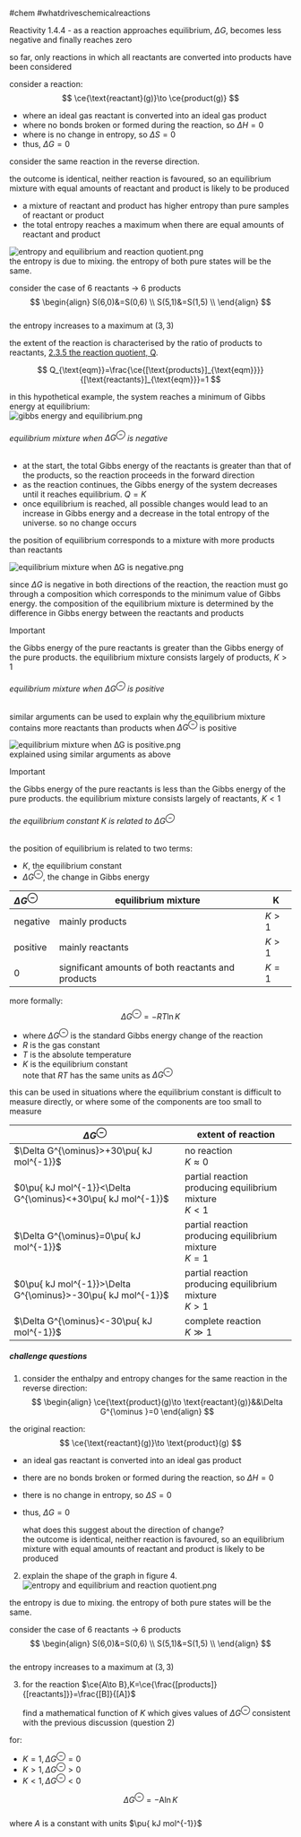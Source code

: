 #chem #whatdriveschemicalreactions  
  
Reactivity 1.4.4 - as a reaction approaches equilibrium, $\Delta G$, becomes less negative and finally reaches zero  
  
so far, only reactions in which all reactants are converted into products have been considered  
  
consider a reaction:  
$$  
\ce{\text{reactant}(g)}\to \ce{product(g)}  
$$  
- where an ideal gas reactant is converted into an ideal gas product  
- where no bonds broken or formed during the reaction, so $\Delta H=0$  
- where is no change in entropy, so $\Delta S=0$  
- thus, $\Delta G=0$  
  
consider the same reaction in the reverse direction.  
  
the outcome is identical, neither reaction is favoured, so an equilibrium mixture with equal amounts of reactant and product is likely to be produced  
  
- a mixture of reactant and product has higher entropy than pure samples of reactant or product  
- the total entropy reaches a maximum when there are equal amounts of reactant and product  
  
![entropy and equilibrium and reaction quotient.png](Media/2%20Reactivity/2.1/4%20entropy/entropy%20and%20equilibrium%20and%20reaction%20quotient.png)  
the entropy is due to mixing. the entropy of both pure states will be the same.  
  
consider the case of 6 reactants $\to$ 6 products  
$$  
\begin{align}  
S(6,0)&=S(0,6) \\  
S(5,1)&=S(1,5) \\  
\end{align}  
$$  
the entropy increases to a maximum at $(3,3)$  
  
the extent of the reaction is characterised by the ratio of products to reactants, [2.3.5 the reaction quotient, Q](/2%20Reactivity/2%20how%20much,%20how%20fast%20and%20how%20far/2.3%20the%20extent%20of%20chemical%20change/2.3.5%20the%20reaction%20quotient,%20Q.md).  
  
$$  
Q_{\text{eqm}}=\frac{\ce{[\text{products}]_{\text{eqm}}}}{[\text{reactants}]_{\text{eqm}}}=1  
$$  
  
in this hypothetical example, the system reaches a minimum of Gibbs energy at equilibrium:  
![gibbs energy and equilibrium.png](Media/2%20Reactivity/2.1/4%20entropy/gibbs%20energy%20and%20equilibrium.png)  
  
###### equilibrium mixture when $\Delta G^{\ominus}$ is negative  
- at the start, the total Gibbs energy of the reactants is greater than that of the products, so the reaction proceeds in the forward direction  
- as the reaction continues, the Gibbs energy of the system decreases until it reaches equilibrium. $Q=K$  
- once equilibrium is reached, all possible changes would lead to an increase in Gibbs energy and a decrease in the total entropy of the universe. so no change occurs  
  
the position of equilibrium corresponds to a mixture with more products than reactants  
  
![equilibrium mixture when ∆G is negative.png](Media/2%20Reactivity/2.1/4%20entropy/equilibrium%20mixture%20when%20%E2%88%86G%20is%20negative.png)  
  
since $\Delta G$ is negative in both directions of the reaction, the reaction must go through a composition which corresponds to the minimum value of Gibbs energy. the composition of the equilibrium mixture is determined by the difference in Gibbs energy between the reactants and products  
  
> [!important]   
> the Gibbs energy of the pure reactants is greater than the Gibbs energy of the pure products. the equilibrium mixture consists largely of products, $K>1$  
  
###### equilibrium mixture when $\Delta G^{\ominus}$ is positive  
  
similar arguments can be used to explain why the equilibrium mixture contains more reactants than products when $\Delta G^{\ominus}$ is positive  
  
![equilibrium mixture when ∆G is positive.png](Mediaactivity/2.1/4%20entropy/equilibrium%20mixture%20when%20%E2%88%86G%20is%20positive.png)  
explained using similar arguments as above  
> [!important]   
> the Gibbs energy of the pure reactants is less than the Gibbs energy of the pure products. the equilibrium mixture consists largely of reactants, $K<1$  
  
###### the equilibrium constant $K$ is related to $\Delta G^{\ominus}$  
the position of equilibrium is related to two terms:  
- $K$, the equilibrium constant  
- $\Delta G^{\ominus}$, the change in Gibbs energy  
  
| $\Delta G^{\ominus}$ | equilibrium mixture                                | K     |  
| :------------------- | -------------------------------------------------- | ----- |  
| negative             | mainly products                                    | $K>1$ |  
| positive             | mainly reactants                                   | $K>1$ |  
| 0                    | significant amounts of both reactants and products | $K=1$ |  
  
more formally:  
$$\Delta G^{\ominus}=-RT\ln K$$  
- where $\Delta G^{\ominus}$ is the standard Gibbs energy change of the reaction  
- $R$ is the gas constant  
- $T$ is the absolute temperature  
- $K$ is the equilibrium constant  
note that $RT$ has the same units as $\Delta G^{\ominus}$  
  
this can be used in situations where the equilibrium constant is difficult to measure directly, or where some of the components are too small to measure  
  
| $\Delta G^{\ominus}$                                         | extent of reaction                                      |  
| ------------------------------------------------------------ | ------------------------------------------------------- |  
| $\Delta G^{\ominus}>+30\pu{ kJ mol^{-1}}$                    | no reaction<br>$K\approx 0$                             |  
| $0\pu{ kJ mol^{-1}}<\Delta G^{\ominus}<+30\pu{ kJ mol^{-1}}$ | partial reaction producing equilibrium mixture<br>$K<1$ |  
| $\Delta G^{\ominus}=0\pu{ kJ mol^{-1}}$                      | partial reaction producing equilibrium mixture<br>$K=1$ |  
| $0\pu{ kJ mol^{-1}}>\Delta G^{\ominus}>-30\pu{ kJ mol^{-1}}$ | partial reaction producing equilibrium mixture<br>$K>1$ |  
| $\Delta G^{\ominus}<-30\pu{ kJ mol^{-1}}$                    | complete reaction<br>$K\gg 1$                           |  
##### challenge questions  
1. consider the enthalpy and entropy changes for the same reaction in the reverse direction:  
$$  
\begin{align}  
\ce{\text{product}(g)\to \text{reactant}(g)}&&\Delta G^{\ominus }=0  
\end{align}  
$$  
	  
the original reaction:  
$$  
\ce{\text{reactant}(g)}\to \text{product}(g)  
$$  
- an ideal gas reactant is converted into an ideal gas product  
- there are no bonds broken or formed during the reaction, so $\Delta H=0$  
- there is no change in entropy, so $\Delta S=0$  
- thus, $\Delta G=0$  
  
	what does this suggest about the direction of change?  
	the outcome is identical, neither reaction is favoured, so an equilibrium mixture with equal amounts of reactant and product is likely to be produced  
  
2. explain the shape of the graph in figure 4. ![entropy and equilibrium and reaction quotient.png](Media/2%20Reactivity/2.1/4%20entropy/entropy%20and%20equilibrium%20and%20reaction%20quotient.png)  
  
the entropy is due to mixing. the entropy of both pure states will be the same.  
  
consider the case of 6 reactants $\to$ 6 products  
$$  
\begin{align}  
S(6,0)&=S(0,6) \\  
S(5,1)&=S(1,5) \\  
\end{align}  
$$  
the entropy increases to a maximum at $(3,3)$  
  
3. for the reaction $\ce{A\to B},K=\ce{\frac{[products]}{[reactants]}}=\frac{[B]}{[A]}$  
  
	find a mathematical function of $K$ which gives values of $\Delta G^{\ominus}$ consistent with the previous discussion (question 2)  
  
for:  
- $K=1,\Delta G^{\ominus}=0$  
- $K>1,\Delta G^{\ominus}>0$  
- $K<1,\Delta G^{\ominus}<0$  
  
$$  
\Delta G^{\ominus }=-\mathrm{A}\ln K  
$$  
where $A$ is a constant with units $\pu{ kJ mol^{-1}}$